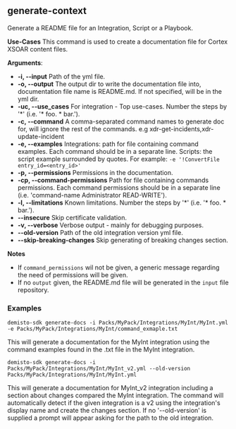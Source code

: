 ## generate-context
Generate a README file for an Integration, Script or a Playbook.

**Use-Cases**
This command is used to create a documentation file for Cortex XSOAR content files.

**Arguments**:
* **-i, --input**
  Path of the yml file.
* **-o, --output**
  The output dir to write the documentation file into, documentation file name is README.md. If not specified, will be in the yml dir.
* **-uc, --use_cases**
  For integration - Top use-cases. Number the steps by '*' (i.e. '\* foo. * bar.').
* **-c, --command**
  A comma-separated command names to generate doc for, will ignore the rest of the commands. e.g xdr-get-incidents,xdr-update-incident
* **-e, --examples**
  Integrations: path for file containing command examples. Each command should be in a separate line.
  Scripts: the script example surrounded by quotes. For example: `-e '!ConvertFile entry_id=<entry_id>'`
* **-p, --permissions**
  Permissions in the documentation.
* **-cp, --command-permissions**
  Path for file containing commands permissions. Each command permissions should be in a separate line (i.e. 'command-name Administrator READ-WRITE').
* **-l, --limitations**
  Known limitations. Number the steps by '*' (i.e. '\* foo. * bar.').
* **--insecure**
  Skip certificate validation.
* **-v, --verbose**
  Verbose output - mainly for debugging purposes.
* **--old-version**
  Path of the old integration version yml file.
* **--skip-breaking-changes**
  Skip generating of breaking changes section.

**Notes**
* If `command_permissions` wil not be given, a generic message regarding the need of permissions will be given.
* If no `output` given, the README.md file will be generated in the `input` file repository.

### Examples
```
demisto-sdk generate-docs -i Packs/MyPack/Integrations/MyInt/MyInt.yml -e Packs/MyPack/Integrations/MyInt/command_exmaple.txt
```
This will generate a documentation for the MyInt integration using the command examples found in the .txt file in the MyInt integration.

```
demisto-sdk generate-docs -i Packs/MyPack/Integrations/MyInt/MyInt_v2.yml --old-version Packs/MyPack/Integrations/MyInt/MyInt.yml
```
This will generate a documentation for MyInt_v2 integration including a section about changes compared the MyInt integration.
The command will automatically detect if the given integration is a v2 using the integration's display name and create the changes section.
If no '--old-version' is supplied a prompt will appear asking for the path to the old integration.
